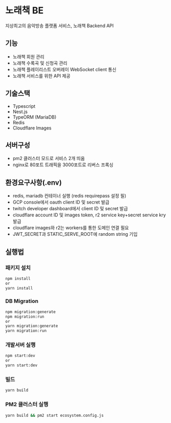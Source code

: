 # 노래책 BE

지상최고의 음악방송 플랫폼 서비스, 노래책 Backend API

## 기능

- 노래책 회원 관리
- 노래책 수록곡 및 신청곡 관리
- 노래책 플레이리스트 오버레이 WebSocket client 통신
- 노래책 서비스를 위한 API 제공

## 기술스택

- Typescript
- Nest.js
- TypeORM (MariaDB)
- Redis
- Cloudflare Images

## 서버구성

- pm2 클러스터 모드로 서비스 2개 띄움
- nginx로 80포트 트래픽을 3000포트로 리버스 프록싱

## 환경요구사항(.env)

- redis, mariadb 컨테이너 실행 (redis requirepass 설정 필)
- GCP console에서 oauth client ID 및 secret 발급
- twitch developer dashboard에서 client ID 및 secret 발급
- cloudflare account ID 및 images token, r2 service key+secret service kry 발급
- cloudflare images와 r2는 workers를 통한 도메인 연결 필요
- JWT_SECRET과 STATIC_SERVE_ROOT에 random string 기입

## 실행법

### 패키지 설치

```sh
npm install
or
yarn install
```

### DB Migration

```sh
npm migration:generate
npm migration:run
or
yarn migration:generate
yarn migration:run
```

### 개발서버 실행

```sh
npm start:dev
or
yarn start:dev
```

### 빌드

```sh
yarn build
```

### PM2 클러스터 실행

```sh
yarn build && pm2 start ecosystem.config.js
```
